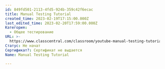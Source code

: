 ```yaml
---
id: 849fd501-2113-4fd5-924b-359c42f6ecac
title: Manual Testing Tutorial
created_time: 2023-02-19T17:15:00.000Z
last_edited_time: 2023-02-20T17:59:00.000Z
Категория:
  - Общее тестирование
URL: >-
  https://www.classcentral.com/classroom/youtube-manual-testing-tutorial-software-testing-tutorial-agile-development-methodology-64435
Статус: Не начат
Сертификат?: Сертификат не выдается
Name: Manual Testing Tutorial

---
```

